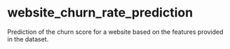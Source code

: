 # website_churn_rate_prediction
 Prediction of the churn score for a website based on the features provided in the dataset.
